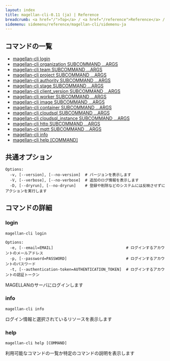 ```yaml
---
layout: index
title: magellan-cli-0.11 (ja) | Reference
breadcrumb: <a href="/">Top</a> / <a href="/reference">Reference</a> / <a href="/reference/magellan-cli/ja">magellan-cli-0.11</a> /  <a href="/reference/en/index.html">en</a> ja
sidemenu: sidemenu/reference/magellan-cli/sidemenu-ja
---
```


## コマンドの一覧

- [magellan-cli login](#login)
- [magellan-cli organization SUBCOMMAND ...ARGS](./resources/organization.html)
- [magellan-cli team SUBCOMMAND ...ARGS](./resources/team.html)
- [magellan-cli project SUBCOMMAND ...ARGS](./resources/project.html)
- [magellan-cli authority SUBCOMMAND ...ARGS](./resources/authority.html)
- [magellan-cli stage SUBCOMMAND ...ARGS](./resources/stage.html)
- [magellan-cli client_version SUBCOMMAND ...ARGS](./resources/client_version.html)
- [magellan-cli worker SUBCOMMAND ...ARGS](./resources/worker.html)
- [magellan-cli image SUBCOMMAND ...ARGS](./resources/image.html)
- [magellan-cli container SUBCOMMAND ...ARGS](./resources/container.html)
- [magellan-cli cloudsql SUBCOMMAND ...ARGS](./resources/cloudsql.html)
- [magellan-cli cloudsql_instance SUBCOMMAND ...ARGS](./cloudsql_instance.html)
- [magellan-cli http SUBCOMMAND ...ARGS](./messaging/http.html)
- [magellan-cli mqtt SUBCOMMAND ...ARGS](./messaging/mqtt.html)
- [magellan-cli info](#info)
- [magellan-cli help [COMMAND]](#help)

## 共通オプション

```text
Options:
  -v, [--version], [--no-version]  # バージョンを表示します
  -V, [--verbose], [--no-verbose]  # 追加のログ情報を表示します
  -D, [--dryrun], [--no-dryrun]    # 登録や削除などのシステムには反映させずにアクションを実行します

```


## コマンドの詳細
### <a name="login"></a>login

```text
magellan-cli login
```

```text
Options:
  -e, [--email=EMAIL]                                # ログインするアカウントのメールアドレス
  -p, [--password=PASSWORD]                          # ログインするアカウントのパスワード
  -t, [--authentication-token=AUTHENTICATION_TOKEN]  # ログインするアカウントの認証トークン

```

MAGELLANのサーバにログインします

### <a name="info"></a>info

```text
magellan-cli info
```

ログイン情報と選択されているリソースを表示します

### <a name="help"></a>help

```text
magellan-cli help [COMMAND]
```

利用可能なコマンドの一覧か特定のコマンドの説明を表示します

